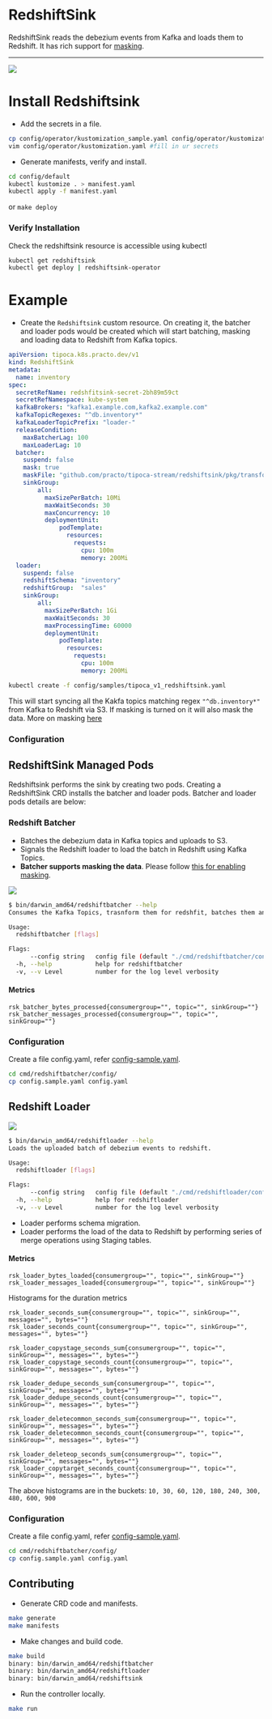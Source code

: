 # RedshiftSink

RedshiftSink reads the debezium events from Kafka and loads them to Redshift. It has rich support for [masking](../MASKING.MD).

----

<img src="arch-operator.png">

# Install Redshiftsink

* Add the secrets in a file.
```bash
cp config/operator/kustomization_sample.yaml config/operator/kustomization.yaml
vim config/operator/kustomization.yaml #fill in ur secrets
```

* Generate manifests, verify and install.
```bash
cd config/default
kubectl kustomize . > manifest.yaml
kubectl apply -f manifest.yaml
```

or `make deploy`

### Verify Installation
Check the redshiftsink resource is accessible using kubectl
```bash
kubectl get redshiftsink
kubectl get deploy | redshiftsink-operator
```

# Example

* Create the `Redshiftsink` custom resource. On creating it, the batcher and loader pods would be created which will start batching, masking and loading data to Redshift from Kafka topics.

```yaml
apiVersion: tipoca.k8s.practo.dev/v1
kind: RedshiftSink
metadata:
  name: inventory
spec:
  secretRefName: redshfitsink-secret-2bh89m59ct
  secretRefNamespace: kube-system
  kafkaBrokers: "kafka1.example.com,kafka2.example.com"
  kafkaTopicRegexes: "^db.inventory*"
  kafkaLoaderTopicPrefix: "loader-"
  releaseCondition:
    maxBatcherLag: 100
    maxLoaderLag: 10
  batcher:
    suspend: false
    mask: true
    maskFile: "github.com/practo/tipoca-stream/redshiftsink/pkg/transformer/masker/database.yaml"
    sinkGroup:
        all:
          maxSizePerBatch: 10Mi
          maxWaitSeconds: 30
          maxConcurrency: 10
          deploymentUnit:
              podTemplate:
                resources:
                  requests:
                    cpu: 100m
                    memory: 200Mi
  loader:
    suspend: false
    redshiftSchema: "inventory"
    redshiftGroup:  "sales"
    sinkGroup:
        all:
          maxSizePerBatch: 1Gi
          maxWaitSeconds: 30
          maxProcessingTime: 60000
          deploymentUnit:
              podTemplate:
                resources:
                  requests:
                    cpu: 100m
                    memory: 200Mi

```

```bash
kubectl create -f config/samples/tipoca_v1_redshiftsink.yaml
```

This will start syncing all the Kakfa topics matching regex `"^db.inventory*"` from Kafka to Redshift via S3. If masking is turned on it will also mask the data. More on masking [here](./MASKING.MD)

### Configuration

## RedshiftSink Managed Pods
Redshiftsink performs the sink by creating two pods. Creating a RedshiftSink CRD installs the batcher and loader pods. Batcher and loader pods details are below:

### Redshift Batcher
- Batches the debezium data in Kafka topics and uploads to S3.
- Signals the Redshift loader to load the batch in Redshift using Kafka Topics.
- **Batcher supports masking the data**. Please follow [this for enabling masking](https://github.com/practo/tipoca-stream/blob/master/redshiftsink/MASKING.md).

<img src="arch-batcher.png">

```bash
$ bin/darwin_amd64/redshiftbatcher --help
Consumes the Kafka Topics, trasnform them for redshfit, batches them and uploads to s3. Also signals the load of the batch on successful batch and upload operation..

Usage:
  redshiftbatcher [flags]

Flags:
      --config string   config file (default "./cmd/redshiftbatcher/config/config.yaml")
  -h, --help            help for redshiftbatcher
  -v, --v Level         number for the log level verbosity

```

#### Metrics
```
rsk_batcher_bytes_processed{consumergroup="", topic="", sinkGroup=""}
rsk_batcher_messages_processed{consumergroup="", topic="", sinkGroup=""}
```

### Configuration
Create a file config.yaml, refer [config-sample.yaml](./cmd/redshiftbatcher/config/config_sample.yaml).
```bash
cd cmd/redshiftbatcher/config/
cp config.sample.yaml config.yaml
```

## Redshift Loader

<img src="arch-loader.png">

```bash
$ bin/darwin_amd64/redshiftloader --help
Loads the uploaded batch of debezium events to redshift.

Usage:
  redshiftloader [flags]

Flags:
      --config string   config file (default "./cmd/redshiftloader/config/config.yaml")
  -h, --help            help for redshiftloader
  -v, --v Level         number for the log level verbosity
```
- Loader performs schema migration.
- Loader performs the load of the data to Redshift by performing series of merge operations using Staging tables.

#### Metrics
```
rsk_loader_bytes_loaded{consumergroup="", topic="", sinkGroup=""}
rsk_loader_messages_loaded{consumergroup="", topic="", sinkGroup=""}
```

Histograms for the duration metrics
```
rsk_loader_seconds_sum{consumergroup="", topic="", sinkGroup="", messages="", bytes=""}
rsk_loader_seconds_count{consumergroup="", topic="", sinkGroup="", messages="", bytes=""}

rsk_loader_copystage_seconds_sum{consumergroup="", topic="", sinkGroup="", messages="", bytes=""}
rsk_loader_copystage_seconds_count{consumergroup="", topic="", sinkGroup="", messages="", bytes=""}

rsk_loader_dedupe_seconds_sum{consumergroup="", topic="", sinkGroup="", messages="", bytes=""}
rsk_loader_dedupe_seconds_count{consumergroup="", topic="", sinkGroup="", messages="", bytes=""}

rsk_loader_deletecommon_seconds_sum{consumergroup="", topic="", sinkGroup="", messages="", bytes=""}
rsk_loader_deletecommon_seconds_count{consumergroup="", topic="", sinkGroup="", messages="", bytes=""}

rsk_loader_deleteop_seconds_sum{consumergroup="", topic="", sinkGroup="", messages="", bytes=""}
rsk_loader_copytarget_seconds_count{consumergroup="", topic="", sinkGroup="", messages="", bytes=""}
```

The above histograms are in the buckets: `10, 30, 60, 120, 180, 240, 300, 480, 600, 900`

### Configuration
Create a file config.yaml, refer [config-sample.yaml](./cmd/redshiftbatcher/config/config_sample.yaml).
```bash
cd cmd/redshiftbatcher/config/
cp config.sample.yaml config.yaml
```

## Contributing

* Generate CRD code and manifests.
```bash
make generate
make manifests
```

* Make changes and build code.
```bash
make build
binary: bin/darwin_amd64/redshiftbatcher
binary: bin/darwin_amd64/redshiftloader
binary: bin/darwin_amd64/redshiftsink
```

* Run the controller locally.
```bash
make run
```
